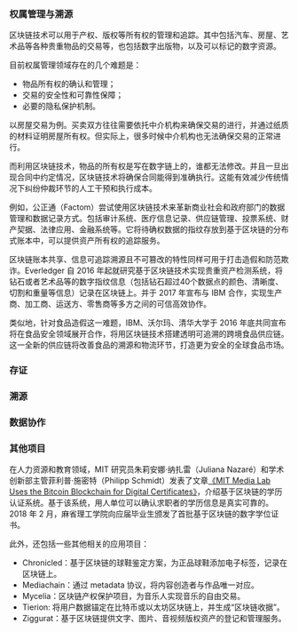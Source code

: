 ### 权属管理与溯源

区块链技术可以用于产权、版权等所有权的管理和追踪。其中包括汽车、房屋、艺术品等各种贵重物品的交易等，也包括数字出版物，以及可以标记的数字资源。

目前权属管理领域存在的几个难题是：

* 物品所有权的确认和管理；
* 交易的安全性和可靠性保障；
* 必要的隐私保护机制。

以房屋交易为例。买卖双方往往需要依托中介机构来确保交易的进行，并通过纸质的材料证明房屋所有权。但实际上，很多时候中介机构也无法确保交易的正常进行。

而利用区块链技术，物品的所有权是写在数字链上的，谁都无法修改。并且一旦出现合同中约定情况，区块链技术将确保合同能得到准确执行。这能有效减少传统情况下纠纷仲裁环节的人工干预和执行成本。

例如，公正通（Factom）尝试使用区块链技术来革新商业社会和政府部门的数据管理和数据记录方式。包括审计系统、医疗信息记录、供应链管理、投票系统、财产契据、法律应用、金融系统等。它将待确权数据的指纹存放到基于区块链的分布式账本中，可以提供资产所有权的追踪服务。

区块链账本共享、信息可追踪溯源且不可篡改的特性同样可用于打击造假和防范欺诈。Everledger 自 2016 年起就研究基于区块链技术实现贵重资产检测系统，将钻石或者艺术品等的数字指纹信息（包括钻石超过40个数据点的颜色、清晰度、切割和重量等信息）记录在区块链上。并于 2017 年宣布与 IBM 合作，实现生产商、加工商、运送方、零售商等多方之间的可信高效协作。

类似地，针对食品造假这一难题，IBM、沃尔玛、清华大学于 2016 年底共同宣布将在食品安全领域展开合作，将用区块链技术搭建透明可追溯的跨境食品供应链。这一全新的供应链将改善食品的溯源和物流环节，打造更为安全的全球食品市场。

### 存证

### 溯源

### 数据协作

### 其他项目

在人力资源和教育领域，MIT 研究员朱莉安娜·纳扎雷（Juliana Nazaré）和学术创新部主管菲利普·施密特（Philipp Schmidt）发表了文章[《MIT Media Lab Uses the Bitcoin Blockchain for Digital Certificates》](http://quarktalk.cc/threads/mit-media-lab-uses-the-bitcoin-blockchain-for-digital-certificates.1553/)，介绍基于区块链的学历认证系统。基于该系统，用人单位可以确认求职者的学历信息是真实可靠的。2018 年 2 月，麻省理工学院向应届毕业生颁发了首批基于区块链的数字学位证书。

此外，还包括一些其他相关的应用项目：

* Chronicled：基于区块链的球鞋鉴定方案，为正品球鞋添加电子标签，记录在区块链上。
* Mediachain：通过 metadata 协议，将内容创造者与作品唯一对应。
* Mycelia：区块链产权保护项目，为音乐人实现音乐的自由交易。
* Tierion: 将用户数据锚定在比特币或以太坊区块链上，并生成“区块链收据”。
* Ziggurat：基于区块链提供文字、图片、音视频版权资产的登记和管理服务。
